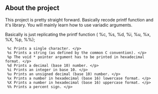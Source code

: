 ## About the project </h2>
This project is pretty straight forward. Basically recode printf function and it's library. You will mainly learn how to use variadic arguments. </p>

Basically is just replicating the printf function ( %c, %s, %d, %i, %u, %x, %X, %p, %%);
```
 %c Prints a single character. </p>
 %s Prints a string (as defined by the common C convention). </p>
 %p The void * pointer argument has to be printed in hexadecimal format. </p>
 %d Prints a decimal (base 10) number. </p>
 %i Prints an integer in base 10. </p>
 %u Prints an unsigned decimal (base 10) number. </p>
 %x Prints a number in hexadecimal (base 16) lowercase format. </p>
 %X Prints a number in hexadecimal (base 16) uppercase format. </p>
 %% Prints a percent sign. </p>
```

